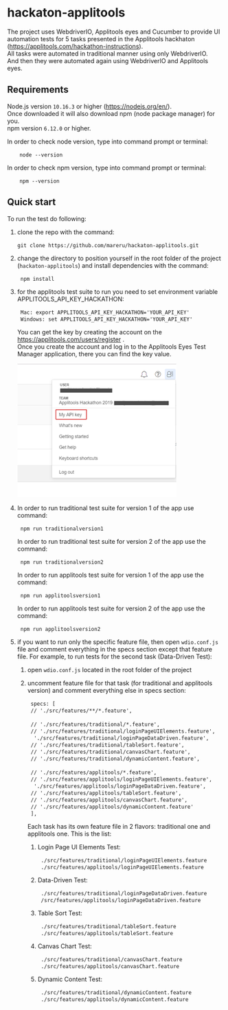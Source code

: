 # hackaton-applitools

The project uses WebdriverIO, Applitools eyes and Cucumber to provide UI automation tests for 
5 tasks presented in the Applitools hackhaton (https://applitools.com/hackathon-instructions).  
All tasks were automated in traditional manner using only WebdriverIO.  
And then they were automated again using WebdriverIO and Applitools eyes.

## Requirements
Node.js version `10.16.3` or higher (https://nodejs.org/en/).  
Once downloaded it will also download npm (node package manager) for you.  
npm version `6.12.0` or higher.

In order to check node version, type into command prompt or terminal:

        node --version
In order to check npm version, type into command prompt or terminal:

        npm --version

## Quick start
To run the test do following:
1. clone the repo with the command:  

       git clone https://github.com/mareru/hackaton-applitools.git
2. change the directory to position yourself in the root folder of the project (`hackaton-applitools`) and install dependencies with the command:

        npm install
3. for the applitools test suite to run you need to set environment variable APPLITOOLS_API_KEY_HACKATHON:

        Mac: export APPLITOOLS_API_KEY_HACKATHON='YOUR_API_KEY'
        Windows: set APPLITOOLS_API_KEY_HACKATHON='YOUR_API_KEY'
   You can get the key by creating the account on the https://applitools.com/users/register .  
   Once you create the account and log in to the Applitools Eyes Test Manager application, there you can find the key value.  
   
   ![API_KEY](src/resources/images/API_KEY.png)
4. In order to run traditional test suite for version 1 of the app use command:
        
        npm run traditionalversion1
   In order to run traditional test suite for version 2 of the app use the command:
   
        npm run traditionalversion2
   In order to run applitools test suite for version 1 of the app use the command:
    
        npm run applitoolsversion1
   In order to run applitools test suite for version 2 of the app use the command:
   
        npm run applitoolsversion2
5. if you want to run only the specific feature file, then open `wdio.conf.js` file and comment everything in the specs section except that feature file. 
For example, to run tests for the second task (Data-Driven Test):  
    1. open `wdio.conf.js` located in the root folder of the project
    2. uncomment feature file for that task (for traditional and applitools version) and comment everything else in specs section:
     
            specs: [
            // './src/features/**/*.feature',
    
            // './src/features/traditional/*.feature',
            // './src/features/traditional/loginPageUIElements.feature',
             './src/features/traditional/loginPageDataDriven.feature',
            // './src/features/traditional/tableSort.feature',
            // './src/features/traditional/canvasChart.feature',
            // './src/features/traditional/dynamicContent.feature',
    
            // './src/features/applitools/*.feature',
            // './src/features/applitools/loginPageUIElements.feature',
             './src/features/applitools/loginPageDataDriven.feature',
            // './src/features/applitools/tableSort.feature',
            // './src/features/applitools/canvasChart.feature',
            // './src/features/applitools/dynamicContent.feature'
            ],
        Each task has its own feature file in 2 flavors: traditional one and applitools one.
        This is the list:
        1. Login Page UI Elements Test:
        
                ./src/features/traditional/loginPageUIElements.feature
                ./src/features/applitools/loginPageUIElements.feature
        2. Data-Driven Test:
        
                ./src/features/traditional/loginPageDataDriven.feature
                /src/features/applitools/loginPageDataDriven.feature
        3. Table Sort Test:
        
                ./src/features/traditional/tableSort.feature
                ./src/features/applitools/tableSort.feature
        4. Canvas Chart Test:
        
                ./src/features/traditional/canvasChart.feature
                ./src/features/applitools/canvasChart.feature
        5. Dynamic Content Test:
                
                ./src/features/traditional/dynamicContent.feature
                ./src/features/applitools/dynamicContent.feature
